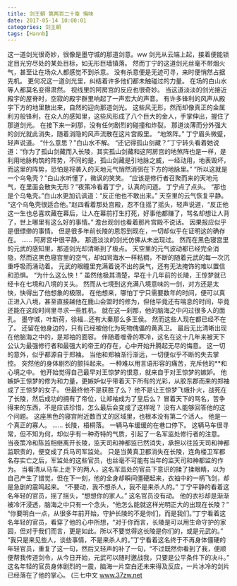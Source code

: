 ```yaml
---
title: 剑王朝 第两百二十章 悔味
date: 2017-05-14 10:00:01
categories: 剑王朝
tags: [Hannb]
---
```


这一道剑光很奇妙，很像是墨守城的那道剑意。ww
剑光从云端上起，接着便能锁定目光穷尽处的某处目标，如无形巨墙镇落。
然而丁宁的这道剑光丝毫不带烟火气，甚至让在场众人都感觉不到杀意。
没有杀意便是无迹可寻，来时便悄然占据先机。
更何况这一道剑光里，纠结着许多他们都未触碰过的力量。
在场的白山水等人都莫名变得肃然。
视线里的阿房宫的反应也很奇妙。
当这道淡淡的剑光接近殿宇的屋脊时，空寂的殿宇群里响起了一声宏大的声音。
有许多锋利的风声从殿宇下方的地里散出来，自然的迎向那道剑光。
这些风无形，然而却像真正的金属利刃般锋利，在众人的感知里，这些风形成了八个巨大的金人，手掌伸出，握住了那道剑光。
在接下来一刹那，没有任何剧烈的碰撞和炸裂。
那道淡薄而分外强大的剑光就此消失，随着消隐的风声流散在这片宫殿里。
“地煞阵。”
丁宁眉头微蹙，轻声说道。
“什么意思？”白山水不解。
“还记得孤山剑藏？”丁宁转头看着她说道：“你为了孤山剑藏而入长陵，其实孤山剑藏和这阿房宫的地煞阵也是一样，是利用地脉构筑的阵势，不同的是，孤山剑藏是引地脉之威，一经动用，地表毁坏，而这里的阵势，恐怕是将袭入的天地元气悄然消弭在下方的地脉里。”
“所以这就是一个乌龟壳？”白山水听懂了，微讽的笑笑。
“应该是修行者召聚而来的天地元气，在里面会散失无形？”夜策冷看着丁宁，认真的问道。
丁宁点了点头。
“那也是个乌龟壳。”白山水更加讥讽道：“反正他也不敢出来。”
天空里的云气恢复平静。
“这个乌龟壳很适合他。”赵四看着那处宫殿，忍不住摇了摇头，轻声说道，“反正他这一生也总喜欢藏在幕后，让人在幕前打生打死，好事他都赚了，骂名却想让人背了，世上哪里有这么好的事情。”
澹台观剑也看着那片宫殿不说话。
因果报应似乎是很缥缈的事情。
但是很多年前长陵的恩怨到现在，一切却似乎在证明这的确存在。
......
阿房宫中很平静。
那道淡淡的剑光仿佛从未出现过。
然而在黑色寝宫里的元武的感知里，那道剑光却清晰到了极点。
天空里的元气波动都已经完全消隐，然而这黑色寝宫里的空气，却如同海水一样粘稠，不断的随着元武的每一次沉重呼吸而涌动着。
元武的眼瞳里充满着说不出的戾气，还有无法掩饰的难以置信和恐惧。
“为什么这么快！”
虽然他极其清楚，早在十几年前的长陵，王惊梦就已经卡在七境和八境的关头。
然而从七境到这充满八境意味的一剑，对方还是太快，快得出了他想象的极限。
在他想来，哪怕丁宁只需要数年的时间，便可以真正进入八境，甚至直接越他在鹿山会盟时的修为，但他毕竟还有喘息的时间，毕竟还能在这段时间里寻求一些胜机。
就在这一刹那，他的脑海之中闪过很多人的面孔。
墨守城，叶新荷，徐福...还有大秦那么多王侯。
然而这些人现在都已经不在了。
还留在他身边的，只有已经被他化为死物傀儡的黄真卫。
最后无比清晰出现在他脑海之中的，是郑袖的面容。
伴随着噬骨的寒冷，这名在这十几年来被天下公认为最强修行者和最强大的帝王的存在，心中开始升腾起无尽的悔意。
这一切的意外，似乎都源自于郑袖。
当他和郑袖渐行渐远，一切便似乎不断的失去掌控。
突然他的身体剧烈的颤抖起来。
一种难以用言语形容的痛苦，充斥他的**和心境之中。
他开始觉得自己最早对王惊梦的恨意，就来自于对王惊梦的嫉妒。
他嫉妒王惊梦的修为和力量，更嫉妒似乎带着天下所有的光彩，从胶东郡而来的郑袖成了王惊梦的女子。
但最终他不是获胜了么？
他不是让王惊梦飞蛾扑火，战死在了长陵，然后成功的拥有了帝位，让郑袖成为了皇后么？
冒着天下的骂名，苦争得来的东西，不是应该珍惜，怎么最后会变成了这样呢？
没有人能够回答他的这个问题。
这座黑色的寝宫附近数百丈的区域里，也根本没有第二个活人。
他是一个真正的寡人。
......
长陵，梧桐落。
一辆马车缓缓的在巷口停下。
这辆马车很寻常，但不知为何，却似乎有一种奇特的气质，引起了一名军监处修行者的注意。
当夜策冷和陈监相继离开长陵，监天司和神都监已然消失，承担以往监天司和神都监职责的，便变成了兵马司军监处。
只是当黄真卫都消失在长陵，连角楼卫军都名存实亡之后，军监处的这些官员，也丝毫不可能有当年的监天司和神都监的作为。
当看清从马车上走下的两人，这名军监处的官员下意识的揉了揉眼睛，以为自己产生了错觉，但在下一刻，他的全身却瞬间僵硬起来，衣袖中的一柄飞剑，却是急剧的震鸣起来。
“不要动，我不想杀人，我不是来杀人的。”
丁宁平静的看着这名年轻的官员，摇了摇头，“想想你的家人。”
这名官员没有动。
他的衣衫却是渐渐被冷汗浸透，脑海之中只有一个念头，“他怎么能就这样光明正大的出现在长陵？”
“你要明白一点，从很多年前开始，守护长陵的不是你们，而是我们。”丁宁看着这名年轻的官员，看穿了他的心中所想，“对于你而言，长陵是可以用生命守护的家园，但对于我们而言，更是如此。所以不要觉得这长陵是你们的，或是元武的。”
“我只是来见些人，谈些事情，不是来杀人的。”丁宁看着这名终于不再身体僵硬的年轻官员，重复了这一句，然后又轻声的补了一句，“不过既然你看到了我，便顺便帮我传道剑令，从今日开始，元武可以随时邀战我，只要是公平条件下的决斗。”
这名年轻的官员身体剧烈的一震，脑海一片空白还未来得及反应，一片冰冷的剑片已经落在了他的掌心。
(三七中文 www.37zw.net